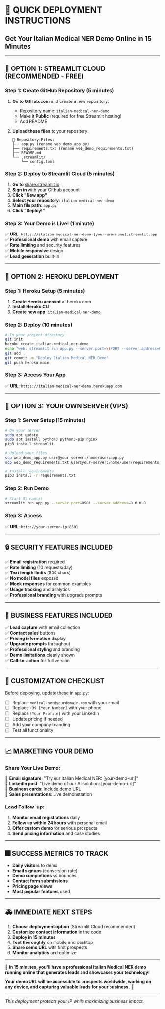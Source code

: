 # 🚀 QUICK DEPLOYMENT INSTRUCTIONS
## Get Your Italian Medical NER Demo Online in 15 Minutes

---

## 🎯 **OPTION 1: STREAMLIT CLOUD (RECOMMENDED - FREE)**

### **Step 1: Create GitHub Repository** (5 minutes)

1. **Go to GitHub.com** and create a new repository:
   - Repository name: `italian-medical-ner-demo`
   - Make it **Public** (required for free Streamlit hosting)
   - Add README

2. **Upload these files** to your repository:
   ```
   📁 Repository Files:
   ├── app.py (rename web_demo_app.py)
   ├── requirements.txt (rename web_demo_requirements.txt)
   ├── README.md
   └── .streamlit/
       └── config.toml
   ```

### **Step 2: Deploy to Streamlit Cloud** (5 minutes)

1. **Go to** [share.streamlit.io](https://share.streamlit.io)
2. **Sign in** with your GitHub account
3. **Click "New app"**
4. **Select your repository**: `italian-medical-ner-demo`
5. **Main file path**: `app.py`
6. **Click "Deploy!"**

### **Step 3: Your Demo is Live!** (1 minute)

✅ **URL**: `https://italian-medical-ner-demo-[your-username].streamlit.app`  
✅ **Professional demo** with email capture  
✅ **Rate limiting** and security features  
✅ **Mobile responsive** design  
✅ **Lead generation** built-in  

---

## 🎯 **OPTION 2: HEROKU DEPLOYMENT**

### **Step 1: Heroku Setup** (5 minutes)

1. **Create Heroku account** at heroku.com
2. **Install Heroku CLI**
3. **Create new app**: `italian-medical-ner-demo`

### **Step 2: Deploy** (10 minutes)

```bash
# In your project directory
git init
heroku create italian-medical-ner-demo
echo "web: streamlit run app.py --server.port=\$PORT --server.address=0.0.0.0" > Procfile
git add .
git commit -m "Deploy Italian Medical NER Demo"
git push heroku main
```

### **Step 3: Access Your App**

✅ **URL**: `https://italian-medical-ner-demo.herokuapp.com`

---

## 🎯 **OPTION 3: YOUR OWN SERVER (VPS)**

### **Step 1: Server Setup** (15 minutes)

```bash
# On your server
sudo apt update
sudo apt install python3 python3-pip nginx
pip3 install streamlit

# Upload your files
scp web_demo_app.py user@your-server:/home/user/app.py
scp web_demo_requirements.txt user@your-server:/home/user/requirements.txt

# Install requirements
pip3 install -r requirements.txt
```

### **Step 2: Run Demo**

```bash
# Start Streamlit
streamlit run app.py --server.port=8501 --server.address=0.0.0.0
```

### **Step 3: Access**

✅ **URL**: `http://your-server-ip:8501`

---

## 🔒 **SECURITY FEATURES INCLUDED**

✅ **Email registration** required  
✅ **Rate limiting** (10 requests/day)  
✅ **Text length limits** (500 chars)  
✅ **No model files** exposed  
✅ **Mock responses** for common examples  
✅ **Usage tracking** and analytics  
✅ **Professional branding** with upgrade prompts  

---

## 💼 **BUSINESS FEATURES INCLUDED**

✅ **Lead capture** with email collection  
✅ **Contact sales** buttons  
✅ **Pricing information** display  
✅ **Upgrade prompts** throughout  
✅ **Professional styling** and branding  
✅ **Demo limitations** clearly shown  
✅ **Call-to-action** for full version  

---

## 📧 **CUSTOMIZATION CHECKLIST**

Before deploying, update these in `app.py`:

- [ ] Replace `medical-ner@yourdomain.com` with your email
- [ ] Replace `+39 [Your Number]` with your phone
- [ ] Replace `[Your Profile]` with your LinkedIn
- [ ] Update pricing if needed
- [ ] Add your company branding
- [ ] Test all functionality

---

## 📈 **MARKETING YOUR DEMO**

### **Share Your Live Demo:**

📧 **Email signature**: "Try our Italian Medical NER: [your-demo-url]"  
📱 **LinkedIn post**: "Live demo of our AI solution: [your-demo-url]"  
📄 **Business cards**: Include demo URL  
📢 **Sales presentations**: Live demonstration  

### **Lead Follow-up:**

1. **Monitor email registrations** daily
2. **Follow up within 24 hours** with personal email
3. **Offer custom demo** for serious prospects
4. **Send pricing information** and case studies

---

## 🎆 **SUCCESS METRICS TO TRACK**

- **Daily visitors** to demo
- **Email signups** (conversion rate)
- **Demo completions** vs bounces
- **Contact form submissions**
- **Pricing page views**
- **Most popular features** used

---

## 🚑 **IMMEDIATE NEXT STEPS**

1. **Choose deployment option** (Streamlit Cloud recommended)
2. **Customize contact information** in the code
3. **Deploy in 15 minutes**
4. **Test thoroughly** on mobile and desktop
5. **Share demo URL** with first prospects
6. **Monitor analytics** and optimize

---

**🎉 In 15 minutes, you'll have a professional Italian Medical NER demo running online that generates leads and showcases your technology!**

**Your demo URL will be accessible to prospects worldwide, working on any device, and capturing valuable leads for your business.** 🚀

---

*This deployment protects your IP while maximizing business impact.*

